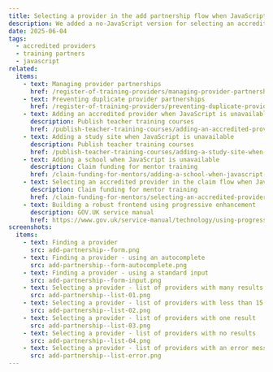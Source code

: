 ```yaml
---
title: Selecting a provider in the add partnership flow when JavaScript is unavailable
description: We added a no-JavaScript version for selecting an accredited provider or training partner in the add partnership flow
date: 2025-06-04
tags:
  - accredited providers
  - training partners
  - javascript
related:
  items:
    - text: Managing provider partnerships
      href: /register-of-training-providers/managing-provider-partnerships/
    - text: Preventing duplicate provider partnerships
      href: /register-of-training-providers/preventing-duplicate-provider-partnerships/
    - text: Adding an accredited provider when JavaScript is unavailable
      description: Publish teacher training courses
      href: /publish-teacher-training-courses/adding-an-accredited-provider-when-javascript-is-unavailable/
    - text: Adding a study site when JavaScript is unavailable
      description: Publish teacher training courses
      href: /publish-teacher-training-courses/adding-a-study-site-when-javascript-is-unavailable/
    - text: Adding a school when JavaScript is unavailable
      description: Claim funding for mentor training
      href: /claim-funding-for-mentors/adding-a-school-when-javascript-is-unavailable/
    - text: Selecting an accredited provider in the claim flow when JavaScript is unavailable
      description: Claim funding for mentor training
      href: /claim-funding-for-mentors/selecting-an-accredited-provider-in-the-claim-flow-when-javascript-is-unavailable/
    - text: Building a robust frontend using progressive enhancement
      description: GOV.UK service manual
      href: https://www.gov.uk/service-manual/technology/using-progressive-enhancement
screenshots:
  items:
    - text: Finding a provider
      src: add-partnership--form.png
    - text: Finding a provider - using an autocomplete
      src: add-partnership--form-autocomplete.png
    - text: Finding a provider - using a standard input
      src: add-partnership--form-input.png
    - text: Selecting a provider - list of providers with many results
      src: add-partnership--list-01.png
    - text: Selecting a provider - list of providers with less than 15 results
      src: add-partnership--list-02.png
    - text: Selecting a provider - list of providers with one result
      src: add-partnership--list-03.png
    - text: Selecting a provider - list of providers with no results
      src: add-partnership--list-04.png
    - text: Selecting a provider - list of providers with an error message
      src: add-partnership--list-error.png
---
```

